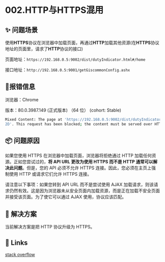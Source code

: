 # 002.HTTP与HTTPS混用

## ✨ 问题场景

使用**HTTPS**协议在浏览器中加载页面，再通过**HTTP**加载其他资源(在**HTTPS**协议地址的页面里，请求了**HTTP**协议的接口)

页面地址：`https://192.168.0.5:9002/dist/dutyIndicator.html#/home`

接口地址：`http://192.168.0.5:9001/getGiscommonConfig.ashx`

## 🐛报错信息

浏览器：Chrome

版本：80.0.3987.149 (正式版本) （64 位） (cohort: Stable)

```bash
Mixed Content: The page at 'https://192.168.0.5:9002/dist/dutyIndicator.html#/home' was loaded over HTTPS, but requested an insecure resource 'http://192.168.0.5:9001/snlt/mtnx/login/check/?name=MYWARtaW4%3DD&password=MMTAIzNDU
2D'. This request has been blocked; the content must be served over HTTPS.
```

## 📦 问题原因

如果您使用 HTTPS 在浏览器中加载页面，浏览器将拒绝通过 HTTP 加载任何资源。正如您尝试过的，**将 API URL 更改为使用 HTTPS 而不是 HTTP 通常可以解决此问题**。但是，您的 API 必须不允许 HTTPS 连接。因此，您必须在主页上强制使用 HTTP 或请求它们允许 HTTPS 连接。

请注意以下事项：如果您转到 API URL 而不是尝试使用 AJAX 加载请求，则该请求仍然有效。这是因为浏览器未从安全页面内加载资源，而是正在加载不安全页面并接受该页面。为了使它可以通过 AJAX 使用，协议应该匹配。<br />

## 🔨 解决方案

当前解决方案是把 HTTP 协议升级为 HTTPS。

## 🔗 Links

[stack overflow](https://stackoverflow.com/questions/33507566/mixed-content-blocked-when-running-an-http-ajax-operation-in-an-https-page)
